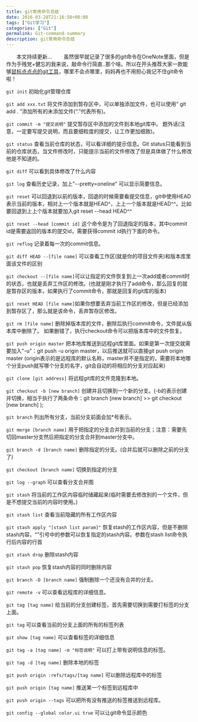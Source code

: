 ```yaml
---
title: git常用命令总结
date: 2016-03-28T21:16:58+08:00
tags: ["Git学习"]
categories: ["Git"]
permalink: Git-command-summary
description: git常用命令总结
---
```

　　本文持续更新...
　　虽然很早就记录了很多的git命令在OneNote里面，但是作为手残党+健忘的我来说，敲命令行简直..那个啥。所以在开头推荐大家一款能够[鼠标点点点的git工具](https://github.com/gitextensions/gitextensions/releases/tag/v2.48.05)，哪里不会点哪里，妈妈再也不用担心我记不住git命令啦！

`git init`  初始化git管理仓库

`git add xxx.txt`  将文件添加到暂存区中，可以单独添加文件，也可以使用“ git add . ”添加所有的未添加文件(“.”代表所有)。

`git commit -m "提交说明"`   提交暂存区中添加的文件到本地git库中。  题外话(注意，一定要写提交说明，而且要细粒度的提交，让工作更加细致)。

`git status`	查看当前仓库的状态，可以看详细的提示信息。Git status只能看到当前的仓库状态，当文件修改时，只能提示当前的文件修改了但是具体做了什么修改他是不知道的。

`git diff`	可以看到具体修改了什么内容<!--more-->

`git log`	查看历史记录，加上"--pretty=oneline"  可以显示简要信息。

`git reset`	可以回退到以前的版本，回退的时候需要看提交信息，git中使用HEAD表示当前的版本，相对上一个版本就是HEAD^，上上一个版本就是HEAD^^。比如要回退到上上个版本就要加入git reset --head HEAD^^

`git reset --head [commit id]`	这个命令是为了回退指定的版本，其中commit id是需要返回的版本的提交id，需要获得commit id执行下面的命令。

`git reflog`	 记录着每一次的commit信息。

`git diff HEAD --[file name]`	可以查看工作区(就是你的项目文件夹)和版本库里面该文件的区别

`git checkout --[file name]`可以让指定的文件恢复到上一次add或者commit时的状态，也就是丢弃工作区的修改。(也就是刚才执行了add命令，那么回复的就是暂存区的版本，如果执行了commit命令，那就是回复的git库的版本)

`git reset HEAD [file name]`如果你想要丢弃当前工作区的修改，但是已经添加到暂存区了，那么就是该命令，丢弃暂存区修改。

`git rm [file name]`	删除掉版本库的文件，删除后执行commit命令，文件就从版本库中删除了。  如果删错了，执行checkout命令可以把版本库中的文件恢复。

`git push origin master`	把本地库推送到远程git库里面。如果是第一次提交就需要加入"-u"：git push -u origin master，以后推送就可以直接git push origin master (origin表示的是远程库的默认名称，master并不是指定的，需要将本地哪个分支push就写哪个分支的名字，git会自动的将相应的分支对应起来)

`git clone [git address]`	将远程git库的文件克隆到本地。
 
`git checkout -b [new branch]`	创建并且切换到一个新的分支。(-b的表示创建并切换，相当于执行了两条命令：git branch [new branch]   >>  git checkout [new branch]  );

`git branch`	列出所有分支，当前分支前面会加*号表示。

`git merge [branch name]`	用于把指定的分支合并到当前的分支；注意：需要先切回master分支然后把指定的分支合并到master分支中。

`git branch -d [branch name]`	删除指定的分支。(合并后就可以删除之前的分支了)

`git checkout [branch name]`	切换到指定的分支

`git log --graph`	可以查看分支合并图

`git stash`	将当前的工作区内容临时储藏起来(临时需要去修改别的一个文件，但是不想提交当前的内容时使用。)

`git stash list`	查看当前隐藏的所有工作区内容

`git stash apply "[stash list param]"`	恢复stash的工作区内容，但是不删除stash内容，“”引号中的参数可以恢复指定的stash内容。参数在stash list命令执行后内容的行首

`git stash drop`	删除stash内容

`git stash pop` 	恢复stash内容的同时删除内容

`git branch -D [branch name]`	强制删除一个还没有合并的分支。

`git remote -v`	可以查看远程库的详细信息。

`git tag [tag name]`	给当前的分支创建标签，首先需要切换到需要打标签的分支上面。

`git tag`	可以查看当前的分支上面的所有的标签列表

`git show [tag name]`	可以查看标签的详细信息

`git tag -a [tag name] -m "标签说明"`	可以打上带有说明信息的标签。

`git tag -d [tag name]`	删除本地的标签

`git push origin :refs/tags/[tag name]`	可以删除远程库中的标签

`git push origin [tag name]`	推送某一个标签到远程库中

`git push origin --tags`	可以把所有没有推送的标签推送到远程库。

`git config --global color.ui true`	可以让git命令显示颜色

